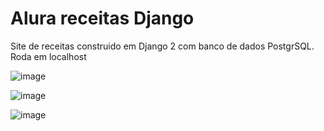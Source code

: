 # Alura receitas Django

Site de receitas construido em Django 2 com banco de dados PostgrSQL. Roda em localhost

![image](https://user-images.githubusercontent.com/68717544/181872497-dd496424-4e07-4a04-89c1-832e5fd6f829.png)

![image](https://user-images.githubusercontent.com/68717544/181872515-28b3fd4d-918a-45c6-8194-840422f854b2.png)

![image](https://user-images.githubusercontent.com/68717544/181872536-a9a81e6f-c115-41d6-86cb-49a79526f230.png)


